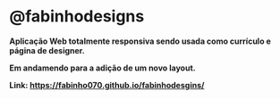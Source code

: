 # @fabinhodesigns

**Aplicação Web totalmente responsiva sendo usada como currículo e página de designer.**

**Em andamendo para a adição de um novo layout.**

**Link: https://fabinho070.github.io/fabinhodesgins/**
